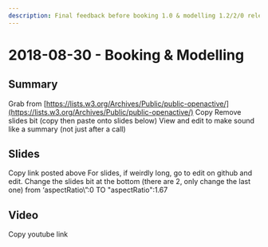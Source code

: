 ```yaml
---
description: Final feedback before booking 1.0 & modelling 1.2/2/0 releases
---
```


# 2018-08-30 - Booking & Modelling

## Summary

Grab from [https://lists.w3.org/Archives/Public/public-openactive/](https://lists.w3.org/Archives/Public/public-openactive/) Copy Remove slides bit \(copy then paste onto slides below\) View and edit to make sound like a summary \(not just after a call\)

## Slides

Copy link posted above For slides, if weirdly long, go to edit on github and edit. Change the slides bit at the bottom \(there are 2, only change the last one\) from ‘aspectRatio\”:0 TO "aspectRatio\":1.67

##  Video

Copy youtube link

